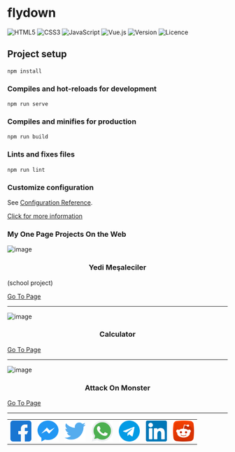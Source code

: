 # flydown
![HTML5](https://img.shields.io/badge/html5-%23E34F26.svg?style=for-the-badge&logo=html5&logoColor=white) ![CSS3](https://img.shields.io/badge/css3-%231572B6.svg?style=for-the-badge&logo=css3&logoColor=white) ![JavaScript](https://img.shields.io/badge/javascript-%23323330.svg?style=for-the-badge&logo=javascript&logoColor=%23F7DF1E) ![Vue.js](https://img.shields.io/badge/vuejs-%2335495e.svg?style=for-the-badge&logo=vuedotjs&logoColor=%234FC08D) ![Version](https://img.shields.io/static/v1?label=Version&message=1.0&style=for-the-badge&labelColor=f7422b&color=fa6c5a) ![Licence](https://img.shields.io/static/v1?label=Licence&message=MIT&style=for-the-badge&labelColor=2d88fc&color=5a9ffa)


## Project setup
```
npm install
```

### Compiles and hot-reloads for development
```
npm run serve
```

### Compiles and minifies for production
```
npm run build
```

### Lints and fixes files
```
npm run lint
```

### Customize configuration
See [Configuration Reference](https://cli.vuejs.org/config/).

<a href="https://cli.vuejs.org/">Click for more information</a>



### My One Page Projects On the Web

![image](assets/images/yedimesaleciler.png)

<h3 style="text-align:center;">Yedi Meşaleciler</h3>
(school project)

<a href="https://projects.myygunduz.com/yedimesaleciler/">Go To Page</a>
<hr/>

![image](assets/images/calculator.png)

<h3 style="text-align:center;">Calculator</h3>
<a href="https://projects.myygunduz.com/Calculator/">Go To Page</a>
<hr/>

![image](assets/images/attackonmonster.png)

<h3 style="text-align:center;">Attack On Monster</h3>
<a href="https://projects.myygunduz.com/AttackOnMonster/">Go To Page</a>
<hr/>




<table align='center'>
    <tr>
        <td>
            <a href="https://web.facebook.com/sharer.php?t=Look%20what%20I%20found&u=https://github.com/myygunduz/myygunduz.github.io&_rdc=1&_rdr" >
                <img src="https://github.com/myygunduz/Badge-Link-Creater/blob/main/Assets/icons/facebook.svg" height="48" width="48" alt="Facebook"/>
            </a>
        </td>
        <td>
            <a href="https://www.facebook.com/dialog/send?link=https://github.com/myygunduz/myygunduz.github.io&app_id=291494419107518&redirect_uri=https://github.com/myygunduz/myygunduz.github.io" >
                <img src="https://github.com/myygunduz/Badge-Link-Creater/blob/main/Assets/icons/messenger.svg" height="48" width="48" alt="Facebook Messenger"/>
            </a>
        </td>
        <td>
            <a href="https://twitter.com/intent/tweet?text=Look%20what%20I%20found&url=https://github.com/myygunduz/myygunduz.github.io" >
                <img src="https://github.com/myygunduz/Badge-Link-Creater/blob/main/Assets/icons/twitter.svg" height="48" width="48" alt="Twitter"/>
            </a>
        </td>
        <td>
            <a href="https://web.whatsapp.com/send?text=Look%20what%20I%20found https://github.com/myygunduz/myygunduz.github.io" >
                <img src="https://github.com/myygunduz/Badge-Link-Creater/blob/main/Assets/icons/whatsapp.svg" height="48" width="48" alt="WhatsApp"/>
            </a>
        </td>
        <td>
            <a href="https://t.me/share/url?url=https://github.com/myygunduz/myygunduz.github.io&text=GLook%20what%20I%20found" >
                <img src="https://github.com/myygunduz/Badge-Link-Creater/blob/main/Assets/icons/telegram.svg" height="48" width="48" alt="Telegram"/>
            </a>
        </td>
        <td>
            <a href="https://www.linkedin.com/shareArticle?title=Look%20what%20I%20found&url=https://github.com/myygunduz/myygunduz.github.io" >
                <img src="https://github.com/myygunduz/Badge-Link-Creater/blob/main/Assets/icons/linkedin.svg" height="48" width="48" alt="LinkedIn"/>
            </a>
        </td>
        <td>
            <a href="https://www.reddit.com/submit?title=Look%20what%20I%20found&url=https://github.com/myygunduz/myygunduz.github.io" >
                <img src="https://github.com/myygunduz/Badge-Link-Creater/blob/main/Assets/icons/reddit.svg" height="48" width="48" alt="Reddit"/>
            </a>
        </td>
    </tr>
</table>
